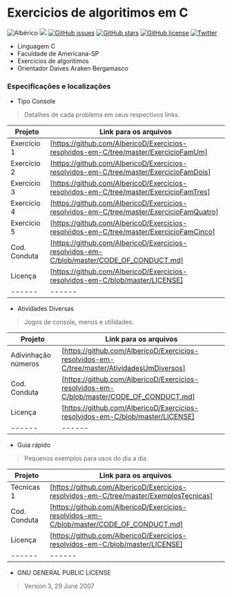 
# Exercicios de algoritimos em C 
![Albérico](https://img.shields.io/badge/FAM-Alb%C3%A9rico-blue.svg)                       ![](https://img.shields.io/badge/Exercicios-Algoritimos-yellowgreen.svg)
[![GitHub issues](https://img.shields.io/github/issues/AlbericoD/Exercicios-resolvidos-em-C.svg)](https://github.com/AlbericoD/Exercicios-resolvidos-em-C/issues)    [![GitHub stars](https://img.shields.io/github/stars/AlbericoD/Exercicios-resolvidos-em-C.svg)](https://github.com/AlbericoD/Exercicios-resolvidos-em-C/stargazers)    [![GitHub license](https://img.shields.io/badge/license-AGPL-blue.svg)](https://raw.githubusercontent.com/AlbericoD/Exercicios-resolvidos-em-C/master/LICENSE)    [![Twitter](https://img.shields.io/twitter/url/https/github.com/AlbericoD/Exercicios-resolvidos-em-C.svg?style=social)](https://twitter.com/intent/tweet?text=Wow:&url=%5Bobject%20Object%5D)
  * Linguagem C
  * Faculdade de Americana-SP
  * Exercicios de algoritimos
  * Orientador Daives Araken Bergamasco

### Especificações e localizações

* Tipo Console
>Detalhes de cada problema em seus respectivos links.


| Projeto | Link para os arquivos |
| ------ | ------ |
| Exercício 1 | [https://github.com/AlbericoD/Exercicios-resolvidos-em-C/tree/master/ExercicioFamUm]  |
| Exercício 2 | [https://github.com/AlbericoD/Exercicios-resolvidos-em-C/tree/master/ExercicioFamDois]  |
| Exercício 3 | [https://github.com/AlbericoD/Exercicios-resolvidos-em-C/tree/master/ExercicioFamTres]  |
| Exercício 4 | [https://github.com/AlbericoD/Exercicios-resolvidos-em-C/tree/master/ExercicioFamQuatro]  |
| Exercício 5 | [https://github.com/AlbericoD/Exercicios-resolvidos-em-C/tree/master/ExercicioFamCinco]  |
| Cod. Conduta    | [https://github.com/AlbericoD/Exercicios-resolvidos-em-C/blob/master/CODE_OF_CONDUCT.md] |
| Licença | [https://github.com/AlbericoD/Exercicios-resolvidos-em-C/blob/master/LICENSE] |
| ------ | ------ |

* Atividades Diversas 
>Jogos de console, menus e utilidades.

| Projeto | Link para os arquivos |
| ------ | ------ |
| Adivinhação números | [https://github.com/AlbericoD/Exercicios-resolvidos-em-C/tree/master/AtividadesUmDiversos]  |
| Cod. Conduta    | [https://github.com/AlbericoD/Exercicios-resolvidos-em-C/blob/master/CODE_OF_CONDUCT.md] |
| Licença | [https://github.com/AlbericoD/Exercicios-resolvidos-em-C/blob/master/LICENSE] |
| ------ | ------ |

* Guia rápido 
>Pequenos exemplos para usos do dia a dia.

| Projeto | Link para os arquivos |
| ------ | ------ |
| Técnicas 1 | [https://github.com/AlbericoD/Exercicios-resolvidos-em-C/tree/master/ExemplosTecnicas]  |
| Cod. Conduta    | [https://github.com/AlbericoD/Exercicios-resolvidos-em-C/blob/master/CODE_OF_CONDUCT.md] |
| Licença | [https://github.com/AlbericoD/Exercicios-resolvidos-em-C/blob/master/LICENSE] |
| ------ | ------ |

* GNU GENERAL PUBLIC LICENSE
>Version 3, 29 June 2007







